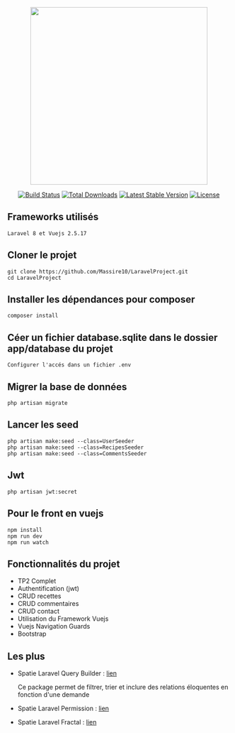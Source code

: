 <p align="center"><a href="https://laravel.com" target="_blank"><img src="https://raw.githubusercontent.com/laravel/art/master/logo-lockup/5%20SVG/2%20CMYK/1%20Full%20Color/laravel-logolockup-cmyk-red.svg" width="400"></a></p>

<p align="center">
<a href="https://travis-ci.org/laravel/framework"><img src="https://travis-ci.org/laravel/framework.svg" alt="Build Status"></a>
<a href="https://packagist.org/packages/laravel/framework"><img src="https://img.shields.io/packagist/dt/laravel/framework" alt="Total Downloads"></a>
<a href="https://packagist.org/packages/laravel/framework"><img src="https://img.shields.io/packagist/v/laravel/framework" alt="Latest Stable Version"></a>
<a href="https://packagist.org/packages/laravel/framework"><img src="https://img.shields.io/packagist/l/laravel/framework" alt="License"></a>
</p>

## Frameworks utilisés
    Laravel 8 et Vuejs 2.5.17
    
## Cloner le projet
    git clone https://github.com/Massire10/LaravelProject.git
    cd LaravelProject

## Installer les dépendances pour composer
    composer install

## Céer un fichier database.sqlite dans le dossier app/database du projet
    Configurer l'accés dans un fichier .env
    
## Migrer la base de données
    php artisan migrate

## Lancer les seed
    php artisan make:seed --class=UserSeeder
    php artisan make:seed --class=RecipesSeeder
    php artisan make:seed --class=CommentsSeeder

## Jwt
    php artisan jwt:secret

## Pour le front en vuejs
    npm install 
    npm run dev
    npm run watch

## Fonctionnalités du projet
* TP2 Complet
* Authentification (jwt)
* CRUD recettes
* CRUD commentaires
* CRUD contact
* Utilisation du Framework Vuejs
* Vuejs Navigation Guards
* Bootstrap

## Les plus

* Spatie Laravel Query Builder : <a href="https://github.com/spatie/laravel-query-builder" >lien</a>

    Ce package permet de filtrer, trier et inclure des relations éloquentes en fonction d'une demande
  

* Spatie Laravel Permission : <a href="https://github.com/spatie/laravel-permission" >lien</a>
* Spatie Laravel Fractal : <a href="https://github.com/spatie/laravel-fractal" >lien</a>


